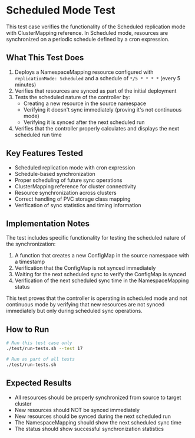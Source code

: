 # Scheduled Mode Test

This test case verifies the functionality of the Scheduled replication mode with ClusterMapping reference. In Scheduled mode, resources are synchronized on a periodic schedule defined by a cron expression.

## What This Test Does

1. Deploys a NamespaceMapping resource configured with `replicationMode: Scheduled` and a schedule of `*/5 * * * *` (every 5 minutes)
2. Verifies that resources are synced as part of the initial deployment
3. Tests the scheduled nature of the controller by:
   - Creating a new resource in the source namespace
   - Verifying it doesn't sync immediately (proving it's not continuous mode)
   - Verifying it is synced after the next scheduled run
4. Verifies that the controller properly calculates and displays the next scheduled run time

## Key Features Tested

- Scheduled replication mode with cron expression
- Schedule-based synchronization
- Proper scheduling of future sync operations
- ClusterMapping reference for cluster connectivity
- Resource synchronization across clusters
- Correct handling of PVC storage class mapping
- Verification of sync statistics and timing information

## Implementation Notes

The test includes specific functionality for testing the scheduled nature of the synchronization:

1. A function that creates a new ConfigMap in the source namespace with a timestamp
2. Verification that the ConfigMap is not synced immediately
3. Waiting for the next scheduled sync to verify the ConfigMap is synced
4. Verification of the next scheduled sync time in the NamespaceMapping status

This test proves that the controller is operating in scheduled mode and not continuous mode by verifying that new resources are not synced immediately but only during scheduled sync operations.

## How to Run

```bash
# Run this test case only
./test/run-tests.sh --test 17

# Run as part of all tests
./test/run-tests.sh
```

## Expected Results

- All resources should be properly synchronized from source to target cluster
- New resources should NOT be synced immediately
- New resources should be synced during the next scheduled run
- The NamespaceMapping should show the next scheduled sync time
- The status should show successful synchronization statistics